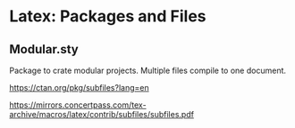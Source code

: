 # Latex: Packages and Files


## Modular.sty

Package to crate modular projects. Multiple files compile to one document. 

https://ctan.org/pkg/subfiles?lang=en

https://mirrors.concertpass.com/tex-archive/macros/latex/contrib/subfiles/subfiles.pdf
